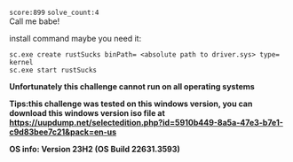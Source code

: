 `score:899` `solve_count:4`    
Call me babe!

install command maybe you need it:

```
sc.exe create rustSucks binPath= <absolute path to driver.sys> type= kernel
sc.exe start rustSucks
```

**Unfortunately this challenge cannot run on all operating systems**

**Tips:this challenge was tested on this windows version, you can download this windows version iso file at https://uupdump.net/selectedition.php?id=5910b449-8a5a-47e3-b7e1-c9d83bee7c21&pack=en-us**

**OS info: Version 23H2 (OS Build 22631.3593)**
